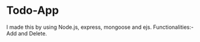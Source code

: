 # Todo-App
I made this by using Node.js, express, mongoose and ejs.
Functionalities:- Add and Delete.
